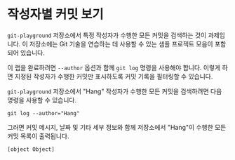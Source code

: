 # 작성자별 커밋 보기

`git-playground` 저장소에서 특정 작성자가 수행한 모든 커밋을 검색하는 것이 과제입니다. 이 저장소에는 Git 기술을 연습하는 데 사용할 수 있는 샘플 프로젝트 모음이 포함되어 있습니다.

이 랩을 완료하려면 `--author` 옵션과 함께 `git log` 명령을 사용해야 합니다. 이렇게 하면 지정된 작성자가 수행한 커밋만 표시하도록 커밋 기록을 필터링할 수 있습니다.

`git-playground` 저장소에서 "Hang" 작성자가 수행한 모든 커밋을 검색하려면 다음 명령을 사용할 수 있습니다.

```shell
git log --author="Hang"
```

그러면 커밋 메시지, 날짜 및 기타 세부 정보와 함께 저장소에서 "Hang"이 수행한 모든 커밋 목록이 출력됩니다.

```shell
[object Object]
```
